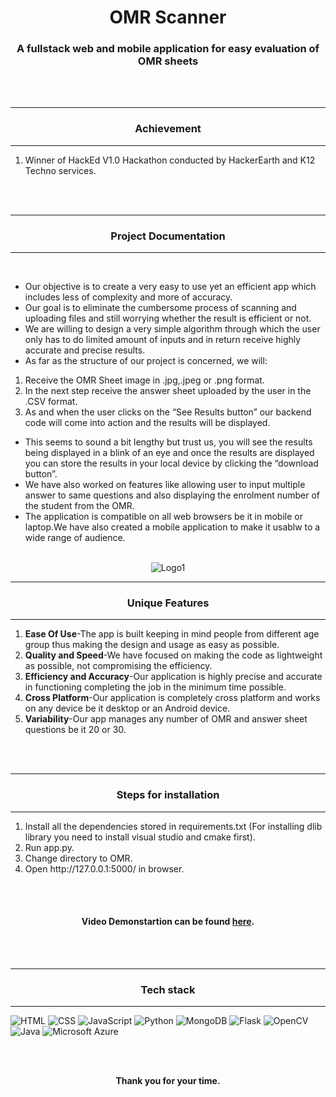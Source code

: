 <h1 align="center">OMR Scanner</h1>
<h3 align="center">A fullstack web and mobile application for easy evaluation of OMR sheets</h3>
<br><br>

<hr>
<h3 align="center">Achievement</h3>
<hr>
<ol>
<li>Winner of HackEd V1.0 Hackathon conducted by HackerEarth and K12 Techno services.</li> 
</ol>
<br><br>

<hr>
<h3 align="center">
Project Documentation
</h3> 
<hr>
<br> 
<ul>
<li>Our objective is to create a very easy to use yet an efficient app which includes less of complexity and more of accuracy.</li>
<li>Our goal is to eliminate the cumbersome process of scanning and uploading files and still worrying whether the result is efficient or not.</li>
<li>We are willing to design a very simple algorithm through which the user only has to do limited amount of inputs and in return receive highly accurate and precise results.</li>
<li> As far as the structure of our project is concerned, we will:</li>
</ul>
<ol>
<li> Receive the OMR Sheet image in .jpg,.jpeg or .png format.</li>
<li>In the next step receive the answer sheet uploaded by the user in the .CSV format.</li>
<li>As and when the user clicks on the “See Results button” our backend code will come into action and the results will be displayed.</li>
</ol>
<ul>
<li>This seems to sound a bit lengthy but trust us, you will see the results being displayed in a blink of an eye and once the results are displayed you can store the results in your local device by clicking the “download button”.</li>
<li>We have also worked on features like allowing user to input multiple answer to same questions and also displaying the enrolment number of the student from the OMR.</li>
<li>The application is compatible on all web browsers be it in mobile or laptop.We have also created a mobile application to make it usablw to a wide range of audience.</li>
</ul>
<br>

<div align="center">
<img alt="Logo1" src="https://user-images.githubusercontent.com/64307441/220327564-03f8b718-551d-4ad8-999b-f36132adafa6.jpg">
</div>

<hr>
<h3 align="center">Unique Features</h3>
<hr>
<ol>
<li><strong>Ease Of Use</strong>-The app is built keeping in mind people from different age group thus making the design and usage as easy as possible.</li>
<li><strong>Quality and Speed</strong>-We have focused on making the code as lightweight as possible, not compromising the efficiency.</li>
<li><strong>Efficiency and Accuracy</strong>-Our application is highly precise and accurate in functioning completing the job in the minimum time possible.</li>
<li><strong>Cross Platform</strong>-Our application is completely cross platform and works on any device be it desktop or an Android device.</li>
<li><strong>Variability</strong>-Our app manages any number of OMR and answer sheet questions be it 20 or 30.</li>
</ol>
<br>
<br>

<hr>
<h3 align="center">Steps for installation</h3>
<hr>
<ol>
<li>Install all the dependencies stored in requirements.txt (For installing dlib library you need to install visual studio and cmake first).</li>
<li>Run app.py.</li>
<li>Change directory to OMR.</li>
<li>Open http://127.0.0.1:5000/ in browser.</li>
</ol>
<br>
<br>


<h4 align="center"><b>Video Demonstartion can be found <a href="https://youtu.be/jI5l3ptFfz8">here</a>.</b></h4>
<br>
<br>  


<hr>
<h3 align="center">Tech stack</h3>
<hr>

![HTML](https://img.shields.io/badge/HTML5-E34F26?style=for-the-badge&logo=html5&logoColor=white&style=plastic) ![CSS](https://img.shields.io/badge/CSS-239120?&style=for-the-badge&logo=css3&logoColor=white&style=plastic) ![JavaScript](https://img.shields.io/badge/JavaScript-F7DF1E?style=for-the-badge&logo=javascript&logoColor=white&style=plastic) ![Python](https://img.shields.io/badge/Python-00008B?style=for-the-badge&logo=python&logoColor=white&style=plastic) ![MongoDB](https://img.shields.io/badge/MongoDB-4EA94B?style=for-the-badge&logo=mongodb&logoColor=white&style=plastic) ![Flask](https://img.shields.io/badge/Flask-FF8C00?style=for-the-badge&logo=flask&logoColor=white&style=plastic) ![OpenCV](https://img.shields.io/badge/OpenCV-FF1493?style=for-the-badge&logo=opencv&logoColor=white&style=plastic) ![Java](https://img.shields.io/badge/Java-367588?style=for-the-badge&logo=java&logoColor=white&style=plastic) ![Microsoft Azure](https://img.shields.io/badge/Microsoft_Azure-add8e6?style=for-the-badge&logo=azure&logoColor=white&style=plastic) 
<br><br>

<div align="center">
  <br>
  <p><b>Thank you for your time.</b><br>
  </p>
</div>
